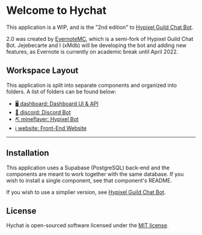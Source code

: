 # Welcome to Hychat

This application is a WIP, and is the "2nd edition" to [Hypixel Guild Chat Bot](https://github.com/xMdb/hypixel-guild-chat-bot).

2.0 was created by [EvernoteMC](https://github.com/EvernoteMC), which is a semi-fork of Hypixel Guild Chat Bot. Jejebecarte and I (xMdb) will be developing the bot and adding new features, as Evernote is currently on academic break until April 2022.

## Workspace Layout

This application is split into separate components and organized into folders. A list of folders can be found below:

- [🖥️ dashboard: Dashboard UI & API](https://github.com/hychat-mc/hychat/tree/master/dashboard)
- [🤖 discord: Discord Bot](https://github.com/hychat-mc/hychat/tree/master/discord)
- [⛏️ mineflayer: Hypixel Bot](https://github.com/hychat-mc/hychat/tree/master/mineflayer)
- [ℹ️ website: Front-End Website](https://github.com/hychat-mc/website)

<hr>

## Installation

This application uses a Supabase (PostgreSQL) back-end and the components are meant to work together with the same database. If you wish to install a single component, see that component's README.

If you wish to use a simplier version, see [Hypixel Guild Chat Bot](https://github.com/xMdb/hypixel-guild-chat-bot).

## License

Hychat is open-sourced software licensed under the [MIT license](https://choosealicense.com/licenses/mit/).
